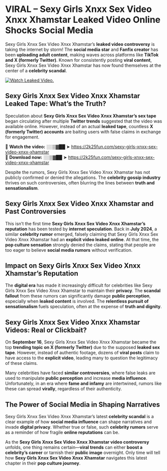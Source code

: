 # VIRAL – Sexy Girls Xnxx Sex Video Xnxx Xhamstar Leaked Video Online Shocks Social Media 

Sexy Girls Xnxx Sex Video Xnxx Xhamstar’s **leaked video controversy** is taking the internet by storm! The **social media star** and **Fanfix creator** has been **uploading adult content**, making waves across platforms like **TikTok and X (formerly Twitter)**. Known for consistently posting **viral content**, Sexy Girls Xnxx Sex Video Xnxx Xhamstar has now found themselves at the center of a **celebrity scandal**.  

[![Watch Leaked Video.](https://miro.medium.com/v2/resize:fit:828/format:webp/1*cilzJN44JGOrTw9NJCrNHA.gif "Watch Leaked Video")](https://2k25fun.com/sexy-girls-xnxx-sex-video-xnxx-xhamstar)

## **Sexy Girls Xnxx Sex Video Xnxx Xhamstar Leaked Tape: What’s the Truth?**  
Speculation about **Sexy Girls Xnxx Sex Video Xnxx Xhamstar’s sex tape** began circulating after multiple **Twitter trends** suggested that the video was available online. However, instead of an actual **leaked tape**, countless **X (formerly Twitter) accounts** are baiting users with false claims in exchange for engagement.  

🔹 **Watch the video:** ░░▒▓██ ➤ https://2k25fun.com/sexy-girls-xnxx-sex-video-xnxx-xhamstar  
🔹 **Download now:** ░░▒▓██ ➤ https://2k25fun.com/sexy-girls-xnxx-sex-video-xnxx-xhamstar  

Despite the rumors, Sexy Girls Xnxx Sex Video Xnxx Xhamstar has not publicly confirmed or denied the allegations. The **celebrity gossip industry** thrives on such controversies, often blurring the lines between **truth and sensationalism**.  

## **Sexy Girls Xnxx Sex Video Xnxx Xhamstar and Past Controversies**  
This isn’t the first time **Sexy Girls Xnxx Sex Video Xnxx Xhamstar’s reputation** has been tested by **internet speculation**. Back in **July 2024**, a similar **celebrity rumor** emerged, falsely claiming that Sexy Girls Xnxx Sex Video Xnxx Xhamstar had an **explicit video leaked online**. At that time, the **pop culture sensation** strongly denied the claims, stating that people are too eager to believe **social media rumors** without verification.  

## **Impact on Sexy Girls Xnxx Sex Video Xnxx Xhamstar’s Reputation**  
The **digital era** has made it increasingly difficult for celebrities like Sexy Girls Xnxx Sex Video Xnxx Xhamstar to maintain their **privacy**. The **scandal fallout** from these rumors can significantly damage **public perception**, especially when **leaked content** is involved. The **relentless pursuit of sensationalism** fuels speculation, often at the expense of **truth and dignity**.  

## **Sexy Girls Xnxx Sex Video Xnxx Xhamstar Videos: Real or Clickbait?**  
On **September 16**, Sexy Girls Xnxx Sex Video Xnxx Xhamstar became the top **trending topic on X (formerly Twitter)** due to the supposed **leaked sex tape**. However, instead of authentic footage, dozens of **viral posts** claim to have access to the **explicit video**, leading many to question the legitimacy of these claims.  

Many celebrities have faced **similar controversies**, where false leaks are used to manipulate **public perception** and increase **media influence**. Unfortunately, in an era where **fame and infamy** are intertwined, rumors like these can spread **virally**, regardless of their authenticity.  

## **The Power of Social Media in Shaping Narratives**  
Sexy Girls Xnxx Sex Video Xnxx Xhamstar’s latest **celebrity scandal** is a clear example of how **social media influence** can shape narratives and invade **digital privacy**. Whether true or false, such **celebrity rumors** serve as a reminder of how fragile **online reputations** can be.  

As the **Sexy Girls Xnxx Sex Video Xnxx Xhamstar video controversy** unfolds, one thing remains certain—**viral trends** can either **boost a celebrity’s career** or tarnish their **public image** overnight. Only time will tell how **Sexy Girls Xnxx Sex Video Xnxx Xhamstar** navigates this latest chapter in their **pop culture journey**. 